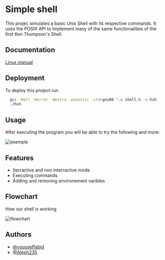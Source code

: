 # Simple shell

This projec simulates a basic Unix Shell with its respective commands. It uses the POSIX API to implement many of the same functionalities of the first Ken Thompson's Shell.

## Documentation

[Linux manual](https://www.man7.org/linux/man-pages/man1/man.1.html)


## Deployment

To deploy this project run

```bash
  gcc -Wall -Werror -Wextra -pedantic -std=gnu89 *.c shell.h -o hsh
  ./hsh
```


## Usage

After executing the program you will be able to try the following and more:

![exemple](/simple_shell/assets/shell.png?raw=true "")

## Features

- Iterractive and non interractive mode
- Executing commands
- Adding and removing environement varibles

 
## Flowchart

How our shell is working

![flowchart](/simple_shell/assets/Flowchart.png?raw=true "")

## Authors

- [@yousseffabid](https://github.com/yousseffabid)
- [@Aleph235](https://github.com/Aleph235)
